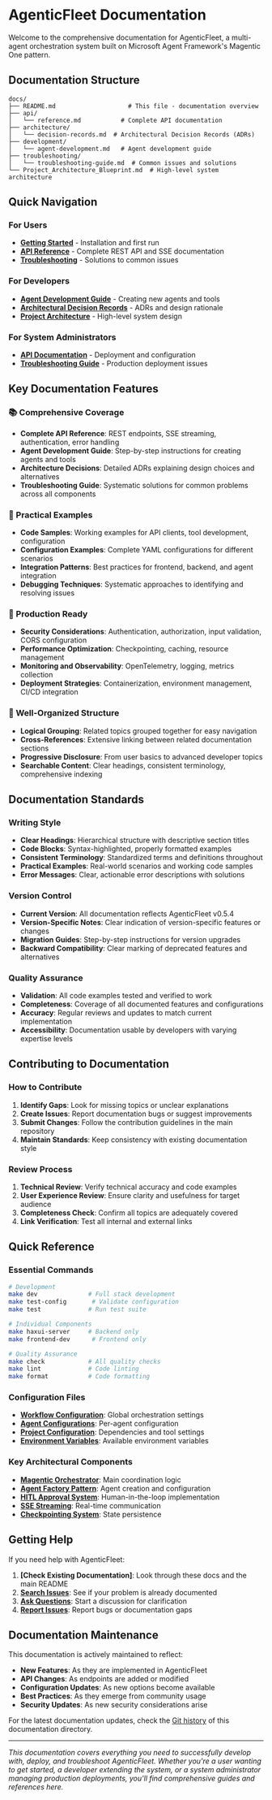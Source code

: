 # AgenticFleet Documentation

Welcome to the comprehensive documentation for AgenticFleet, a multi-agent orchestration system built on Microsoft Agent Framework's Magentic One pattern.

## Documentation Structure

```
docs/
├── README.md                    # This file - documentation overview
├── api/
│   └── reference.md           # Complete API documentation
├── architecture/
│   └── decision-records.md  # Architectural Decision Records (ADRs)
├── development/
│   └── agent-development.md   # Agent development guide
├── troubleshooting/
│   └── troubleshooting-guide.md  # Common issues and solutions
└── Project_Architecture_Blueprint.md  # High-level system architecture
```

## Quick Navigation

### For Users

- **[Getting Started](../README.md#getting-started)** - Installation and first run
- **[API Reference](./api/reference.md)** - Complete REST API and SSE documentation
- **[Troubleshooting](./troubleshooting/troubleshooting-guide.md)** - Solutions to common issues

### For Developers

- **[Agent Development Guide](./development/agent-development.md)** - Creating new agents and tools
- **[Architectural Decision Records](./architecture/decision-records.md)** - ADRs and design rationale
- **[Project Architecture](./Project_Architecture_Blueprint.md)** - High-level system design

### For System Administrators

- **[API Documentation](./api/reference.md#deployment)** - Deployment and configuration
- **[Troubleshooting Guide](./troubleshooting/troubleshooting-guide.md#deployment-issues)** - Production deployment issues

## Key Documentation Features

### 📚 Comprehensive Coverage

- **Complete API Reference**: REST endpoints, SSE streaming, authentication, error handling
- **Agent Development Guide**: Step-by-step instructions for creating agents and tools
- **Architecture Decisions**: Detailed ADRs explaining design choices and alternatives
- **Troubleshooting Guide**: Systematic solutions for common problems across all components

### 🔧 Practical Examples

- **Code Samples**: Working examples for API clients, tool development, configuration
- **Configuration Examples**: Complete YAML configurations for different scenarios
- **Integration Patterns**: Best practices for frontend, backend, and agent integration
- **Debugging Techniques**: Systematic approaches to identifying and resolving issues

### 🚀 Production Ready

- **Security Considerations**: Authentication, authorization, input validation, CORS configuration
- **Performance Optimization**: Checkpointing, caching, resource management
- **Monitoring and Observability**: OpenTelemetry, logging, metrics collection
- **Deployment Strategies**: Containerization, environment management, CI/CD integration

### 📖 Well-Organized Structure

- **Logical Grouping**: Related topics grouped together for easy navigation
- **Cross-References**: Extensive linking between related documentation sections
- **Progressive Disclosure**: From user basics to advanced developer topics
- **Searchable Content**: Clear headings, consistent terminology, comprehensive indexing

## Documentation Standards

### Writing Style

- **Clear Headings**: Hierarchical structure with descriptive section titles
- **Code Blocks**: Syntax-highlighted, properly formatted examples
- **Consistent Terminology**: Standardized terms and definitions throughout
- **Practical Examples**: Real-world scenarios and working code samples
- **Error Messages**: Clear, actionable error descriptions with solutions

### Version Control

- **Current Version**: All documentation reflects AgenticFleet v0.5.4
- **Version-Specific Notes**: Clear indication of version-specific features or changes
- **Migration Guides**: Step-by-step instructions for version upgrades
- **Backward Compatibility**: Clear marking of deprecated features and alternatives

### Quality Assurance

- **Validation**: All code examples tested and verified to work
- **Completeness**: Coverage of all documented features and configurations
- **Accuracy**: Regular reviews and updates to match current implementation
- **Accessibility**: Documentation usable by developers with varying expertise levels

## Contributing to Documentation

### How to Contribute

1. **Identify Gaps**: Look for missing topics or unclear explanations
2. **Create Issues**: Report documentation bugs or suggest improvements
3. **Submit Changes**: Follow the contribution guidelines in the main repository
4. **Maintain Standards**: Keep consistency with existing documentation style

### Review Process

1. **Technical Review**: Verify technical accuracy and code examples
2. **User Experience Review**: Ensure clarity and usefulness for target audience
3. **Completeness Check**: Confirm all topics are adequately covered
4. **Link Verification**: Test all internal and external links

## Quick Reference

### Essential Commands

```bash
# Development
make dev              # Full stack development
make test-config       # Validate configuration
make test             # Run test suite

# Individual Components
make haxui-server     # Backend only
make frontend-dev      # Frontend only

# Quality Assurance
make check            # All quality checks
make lint             # Code linting
make format           # Code formatting
```

### Configuration Files

- **[Workflow Configuration](../src/agenticfleet/config/workflow.yaml)**: Global orchestration settings
- **[Agent Configurations](../src/agenticfleet/agents/*/config.yaml)**: Per-agent configuration
- **[Project Configuration](../pyproject.toml)**: Dependencies and tool settings
- **[Environment Variables](.env.example)**: Available environment variables

### Key Architectural Components

- **[Magentic Orchestrator](../src/agenticfleet/fleet/magentic_fleet.py)**: Main coordination logic
- **[Agent Factory Pattern](../src/agenticfleet/agents/*/agent.py)**: Agent creation and configuration
- **[HITL Approval System](../src/agenticfleet/core/approval.py)**: Human-in-the-loop implementation
- **[SSE Streaming](../src/agenticfleet/haxui/sse_events.py)**: Real-time communication
- **[Checkpointing System](../src/agenticfleet/core/checkpoints.py)**: State persistence

## Getting Help

If you need help with AgenticFleet:

1. **[Check Existing Documentation]**: Look through these docs and the main README
2. **[Search Issues](https://github.com/Qredence/agentic-fleet/issues)**: See if your problem is already documented
3. **[Ask Questions](https://github.com/Qredence/agentic-fleet/discussions)**: Start a discussion for clarification
4. **[Report Issues](https://github.com/Qredence/agentic-fleet/issues)**: Report bugs or documentation gaps

## Documentation Maintenance

This documentation is actively maintained to reflect:

- **New Features**: As they are implemented in AgenticFleet
- **API Changes**: As endpoints are added or modified
- **Configuration Updates**: As new options become available
- **Best Practices**: As they emerge from community usage
- **Security Updates**: As new security considerations arise

For the latest documentation updates, check the [Git history](https://github.com/Qredence/agentic-fleet/commits/main/docs) of this documentation directory.

---

*This documentation covers everything you need to successfully develop with, deploy, and troubleshoot AgenticFleet. Whether you're a user wanting to get started, a developer extending the system, or a system administrator managing production deployments, you'll find comprehensive guides and references here.*
